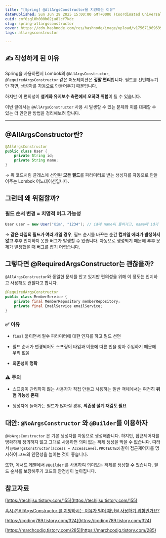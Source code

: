 ```yaml
---
title: "[Spring] @AllArgsConstructor을 지양하는 이유"
datePublished: Sun Jun 29 2025 15:00:00 GMT+0000 (Coordinated Universal Time)
cuid: cmf0zgl0h000h02ju8lcf7kdc
slug: spring-allargsconstructor
cover: https://cdn.hashnode.com/res/hashnode/image/upload/v1756719696393/93403110-517d-4d27-bc2c-4596278850f9.png
tags: allargsconstructor

---
```


## ✍️ 작성하게 된 이유

Spring을 사용하면서 Lombok의 `@AllArgsConstructor`, `@RequiredArgsConstructor` 같은 어노테이션은 **정말 편리**합니다. 필드를 선언해두기만 하면, 생성자를 자동으로 만들어주기 때문입니다.

하지만 이 편의성이 **설계와 유지보수 측면에서 오히려 위험**이 될 수 있습니다.

이번 글에서는 `@AllArgsConstructor` 사용 시 발생할 수 있는 문제와 이를 대체할 수 있는 더 안전한 방법을 정리해보려 합니다.

---

## @AllArgsConstructor란?

```java
@AllArgsConstructor
public class User {
    private String id;
    private String name;
}
```

→ 위 코드처럼 클래스에 선언된 **모든 필드**를 파라미터로 받는 생성자를 자동으로 만들어주는 Lombok 어노테이션입니다.

## 그런데 왜 위험할까?

### 필드 순서 변경 = 치명적 버그 가능성

```java
User user = new User("Kim", "1234"); // id에 name이 들어가고, name에 id가 들어감!
```

→ **같은 타입의 필드가 여러 개일 경우**, 필드 순서를 바꾸는 순간 **컴파일 에러가 발생하지 않고** 추후 인지하지 못한 버그가 발생할 수 있습니다. 자동으로 생성되기 때문에 추후 문제가 발생했을 때 버그를 잡기 어렵습니다.

## 그렇다면 @RequiredArgsConstructor는 괜찮을까?

`@AllArgsConstructor`와 동일한 문제를 안고 있지만 편의성을 위해 이 정도는 인지하고 사용해도 괜찮다고 합니다.

```java
@RequiredArgsConstructor
public class MemberService {
    private final MemberRepository memberRepository;
    private final EmailService emailService;
}
```

### ✅ 이유

* `final` 붙이면서 필수 파라미터에 대한 인지를 하고 필드 선언
    
* 필드 순서가 변경되어도 스프링이 타입과 이름에 따른 빈을 찾아 주입하기 때문에 무리 없음
    
* **의존성이 명확**
    

### ⚠️ 주의

* 스프링이 관리하지 않는 사용자가 직접 만들고 사용하는 일반 객체에서는 여전히 **위험 가능성 존재**
    
* 생성자에 들어가는 필드가 많아질 경우, **의존성 설계 재검토 필요**
    

## 대안: `@NoArgsConstructor` 와 `@Builder`를 이용하자

`@NoArgsConstructor` 은 기본 생성자를 자동으로 생성해줍니다. 하지만, 접근제어자를 명확하게 정의하지 않고 그대로 사용하면 의미 없는 객체 생성을 막을 수 없습니다. 따라서 `@NoArgsConstructor(access = AccessLevel.PROTECTED)`같이 접근제어자를 명시하여 코드의 안전성을 높이는 것이 좋습니다.

또한, 메서드 레벨에서 `@Builder` 를 사용하여 의미있는 객체를 생성할 수 있습니다. 필드 순서를 보장해주기 코드의 안전성이 높아집니다.

## 참고자료

[https://techjisu.tistory.com/155](https://techjisu.tistory.com/155)

[혹시 @AllArgsConstructor 를 지양하시는 이유가 빌더 패턴을 사용하기 위함인가요?](https://www.inflearn.com/community/questions/1179578/%ED%98%B9%EC%8B%9C-allargsconstructor-%EB%A5%BC-%EC%A7%80%EC%96%91%ED%95%98%EC%8B%9C%EB%8A%94-%EC%9D%B4%EC%9C%A0%EA%B0%80-%EB%B9%8C%EB%8D%94-%ED%8C%A8%ED%84%B4%EC%9D%84-%EC%82%AC%EC%9A%A9%ED%95%98%EA%B8%B0-%EC%9C%84%ED%95%A8%EC%9D%B8%EA%B0%80%EC%9A%94?srsltid=AfmBOorpSHhT_ymfi0YEtyZEkpoUhCGFcXsbOB7LgI6TUAfqdib3xUxv)

[https://coding789.tistory.com/324](https://coding789.tistory.com/324)

[https://marchcodig.tistory.com/285](https://marchcodig.tistory.com/285)